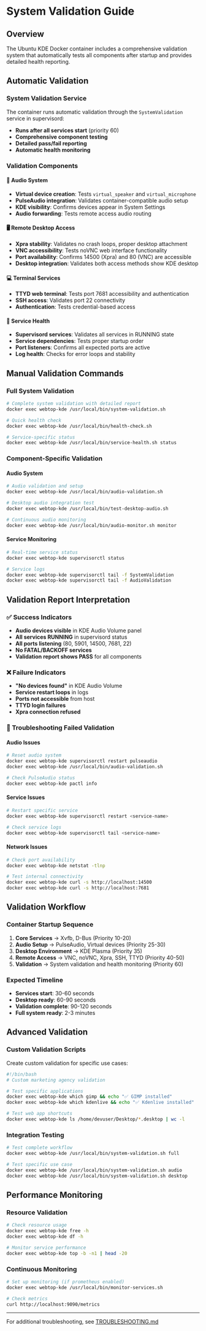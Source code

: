 # System Validation Guide

## Overview

The Ubuntu KDE Docker container includes a comprehensive validation system that automatically tests all components after startup and provides detailed health reporting.

## Automatic Validation

### System Validation Service
The container runs automatic validation through the `SystemValidation` service in supervisord:
- **Runs after all services start** (priority 60)
- **Comprehensive component testing**
- **Detailed pass/fail reporting**
- **Automatic health monitoring**

### Validation Components

#### 🎵 Audio System
- **Virtual device creation**: Tests `virtual_speaker` and `virtual_microphone` 
- **PulseAudio integration**: Validates container-compatible audio setup
- **KDE visibility**: Confirms devices appear in System Settings
- **Audio forwarding**: Tests remote access audio routing

#### 🖥️ Remote Desktop Access
- **Xpra stability**: Validates no crash loops, proper desktop attachment
- **VNC accessibility**: Tests noVNC web interface functionality  
- **Port availability**: Confirms 14500 (Xpra) and 80 (VNC) are accessible
- **Desktop integration**: Validates both access methods show KDE desktop

#### 💻 Terminal Services
- **TTYD web terminal**: Tests port 7681 accessibility and authentication
- **SSH access**: Validates port 22 connectivity
- **Authentication**: Tests credential-based access

#### 🔧 Service Health
- **Supervisord services**: Validates all services in RUNNING state
- **Service dependencies**: Tests proper startup order
- **Port listeners**: Confirms all expected ports are active
- **Log health**: Checks for error loops and stability

## Manual Validation Commands

### Full System Validation
```bash
# Complete system validation with detailed report
docker exec webtop-kde /usr/local/bin/system-validation.sh

# Quick health check
docker exec webtop-kde /usr/local/bin/health-check.sh

# Service-specific status
docker exec webtop-kde /usr/local/bin/service-health.sh status
```

### Component-Specific Validation

#### Audio System
```bash
# Audio validation and setup
docker exec webtop-kde /usr/local/bin/audio-validation.sh

# Desktop audio integration test  
docker exec webtop-kde /usr/local/bin/test-desktop-audio.sh

# Continuous audio monitoring
docker exec webtop-kde /usr/local/bin/audio-monitor.sh monitor
```

#### Service Monitoring
```bash
# Real-time service status
docker exec webtop-kde supervisorctl status

# Service logs
docker exec webtop-kde supervisorctl tail -f SystemValidation
docker exec webtop-kde supervisorctl tail -f AudioValidation
```

## Validation Report Interpretation

### ✅ Success Indicators
- **Audio devices visible** in KDE Audio Volume panel
- **All services RUNNING** in supervisord status
- **All ports listening** (80, 5901, 14500, 7681, 22)
- **No FATAL/BACKOFF services**
- **Validation report shows PASS** for all components

### ❌ Failure Indicators
- **"No devices found"** in KDE Audio Volume
- **Service restart loops** in logs
- **Ports not accessible** from host
- **TTYD login failures**
- **Xpra connection refused**

### 🔧 Troubleshooting Failed Validation

#### Audio Issues
```bash
# Reset audio system
docker exec webtop-kde supervisorctl restart pulseaudio
docker exec webtop-kde /usr/local/bin/audio-validation.sh

# Check PulseAudio status
docker exec webtop-kde pactl info
```

#### Service Issues  
```bash
# Restart specific service
docker exec webtop-kde supervisorctl restart <service-name>

# Check service logs
docker exec webtop-kde supervisorctl tail <service-name>
```

#### Network Issues
```bash
# Check port availability
docker exec webtop-kde netstat -tlnp

# Test internal connectivity
docker exec webtop-kde curl -s http://localhost:14500
docker exec webtop-kde curl -s http://localhost:7681
```

## Validation Workflow

### Container Startup Sequence
1. **Core Services** → Xvfb, D-Bus (Priority 10-20)
2. **Audio Setup** → PulseAudio, Virtual devices (Priority 25-30)  
3. **Desktop Environment** → KDE Plasma (Priority 35)
4. **Remote Access** → VNC, noVNC, Xpra, SSH, TTYD (Priority 40-50)
5. **Validation** → System validation and health monitoring (Priority 60)

### Expected Timeline
- **Services start**: 30-60 seconds
- **Desktop ready**: 60-90 seconds  
- **Validation complete**: 90-120 seconds
- **Full system ready**: 2-3 minutes

## Advanced Validation

### Custom Validation Scripts
Create custom validation for specific use cases:

```bash
#!/bin/bash
# Custom marketing agency validation

# Test specific applications
docker exec webtop-kde which gimp && echo "✅ GIMP installed"
docker exec webtop-kde which kdenlive && echo "✅ Kdenlive installed"

# Test web app shortcuts
docker exec webtop-kde ls /home/devuser/Desktop/*.desktop | wc -l
```

### Integration Testing
```bash
# Test complete workflow
docker exec webtop-kde /usr/local/bin/system-validation.sh full

# Test specific use case
docker exec webtop-kde /usr/local/bin/system-validation.sh audio
docker exec webtop-kde /usr/local/bin/system-validation.sh desktop
```

## Performance Monitoring

### Resource Validation
```bash
# Check resource usage
docker exec webtop-kde free -h
docker exec webtop-kde df -h

# Monitor service performance
docker exec webtop-kde top -b -n1 | head -20
```

### Continuous Monitoring
```bash
# Set up monitoring (if prometheus enabled)
docker exec webtop-kde /usr/local/bin/monitor-services.sh

# Check metrics
curl http://localhost:9090/metrics
```

---

For additional troubleshooting, see [TROUBLESHOOTING.md](TROUBLESHOOTING.md)